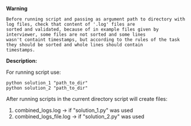 **Warning**

    Before running script and passing as argument path to directory with log files, check that content of '.log' files are 
    sorted and validated, because of in example files given by interviewer, some files are not sorted and some lines 
    wasn't containt timestamps, but according to the rules of the task they should be sorted and whole lines should contain
    timestamps.

**Description:**
    
For running script use:

    python solution_1 "path_to_dir"
    python solution_2 "path_to_dir"

After running scripts in the current directory script will create files:
    
1. combined_logs.log -> if "solution_1.py" was used
2. combined_logs_file.log -> if "solution_2.py" was used
